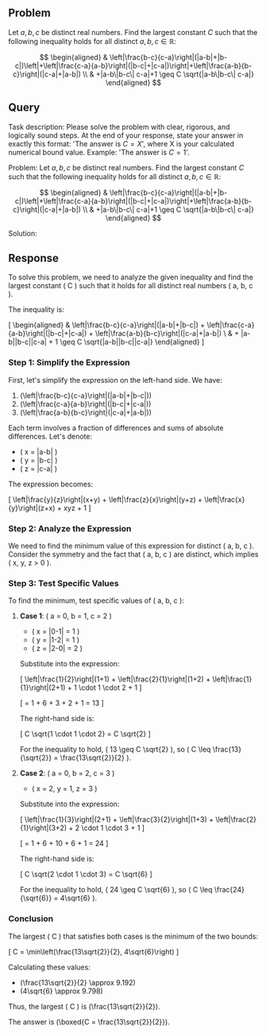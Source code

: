 ## Problem

Let $a, b, c$ be distinct real numbers. Find the largest constant $C$ such that the following inequality holds for all distinct $a, b, c \in \mathbb{R}$:

$$
\begin{aligned}
& \left|\frac{b-c}{c-a}\right|(|a-b|+|b-c|)\left|+\left|\frac{c-a}{a-b}\right|(|b-c|+|c-a|)\right|+\left|\frac{a-b}{b-c}\right|(|c-a|+|a-b|) \\
& +|a-b\|b-c\| c-a|+1 \geq C \sqrt{|a-b\|b-c\| c-a|}
\end{aligned}
$$

## Query

Task description: Please solve the problem with clear, rigorous, and logically sound steps. At the end of your response, state your answer in exactly this format: 'The answer is $C=X$', where X is your calculated numerical bound value. Example: 'The answer is $C=1$'.

Problem: Let $a, b, c$ be distinct real numbers. Find the largest constant $C$ such that the following inequality holds for all distinct $a, b, c \in \mathbb{R}$:

$$
\begin{aligned}
& \left|\frac{b-c}{c-a}\right|(|a-b|+|b-c|)\left|+\left|\frac{c-a}{a-b}\right|(|b-c|+|c-a|)\right|+\left|\frac{a-b}{b-c}\right|(|c-a|+|a-b|) \\
& +|a-b\|b-c\| c-a|+1 \geq C \sqrt{|a-b\|b-c\| c-a|}
\end{aligned}
$$

Solution:

## Response

To solve this problem, we need to analyze the given inequality and find the largest constant \( C \) such that it holds for all distinct real numbers \( a, b, c \).

The inequality is:

\[
\begin{aligned}
& \left|\frac{b-c}{c-a}\right|(|a-b|+|b-c|) + \left|\frac{c-a}{a-b}\right|(|b-c|+|c-a|) + \left|\frac{a-b}{b-c}\right|(|c-a|+|a-b|) \\
& + |a-b||b-c||c-a| + 1 \geq C \sqrt{|a-b||b-c||c-a|}
\end{aligned}
\]

### Step 1: Simplify the Expression

First, let's simplify the expression on the left-hand side. We have:

1. \(\left|\frac{b-c}{c-a}\right|(|a-b|+|b-c|)\)
2. \(\left|\frac{c-a}{a-b}\right|(|b-c|+|c-a|)\)
3. \(\left|\frac{a-b}{b-c}\right|(|c-a|+|a-b|)\)

Each term involves a fraction of differences and sums of absolute differences. Let's denote:

- \( x = |a-b| \)
- \( y = |b-c| \)
- \( z = |c-a| \)

The expression becomes:

\[
\left|\frac{y}{z}\right|(x+y) + \left|\frac{z}{x}\right|(y+z) + \left|\frac{x}{y}\right|(z+x) + xyz + 1
\]

### Step 2: Analyze the Expression

We need to find the minimum value of this expression for distinct \( a, b, c \). Consider the symmetry and the fact that \( a, b, c \) are distinct, which implies \( x, y, z > 0 \).

### Step 3: Test Specific Values

To find the minimum, test specific values of \( a, b, c \):

1. **Case 1**: \( a = 0, b = 1, c = 2 \)

   - \( x = |0-1| = 1 \)
   - \( y = |1-2| = 1 \)
   - \( z = |2-0| = 2 \)

   Substitute into the expression:

   \[
   \left|\frac{1}{2}\right|(1+1) + \left|\frac{2}{1}\right|(1+2) + \left|\frac{1}{1}\right|(2+1) + 1 \cdot 1 \cdot 2 + 1
   \]

   \[
   = 1 + 6 + 3 + 2 + 1 = 13
   \]

   The right-hand side is:

   \[
   C \sqrt{1 \cdot 1 \cdot 2} = C \sqrt{2}
   \]

   For the inequality to hold, \( 13 \geq C \sqrt{2} \), so \( C \leq \frac{13}{\sqrt{2}} = \frac{13\sqrt{2}}{2} \).

2. **Case 2**: \( a = 0, b = 2, c = 3 \)

   - \( x = 2, y = 1, z = 3 \)

   Substitute into the expression:

   \[
   \left|\frac{1}{3}\right|(2+1) + \left|\frac{3}{2}\right|(1+3) + \left|\frac{2}{1}\right|(3+2) + 2 \cdot 1 \cdot 3 + 1
   \]

   \[
   = 1 + 6 + 10 + 6 + 1 = 24
   \]

   The right-hand side is:

   \[
   C \sqrt{2 \cdot 1 \cdot 3} = C \sqrt{6}
   \]

   For the inequality to hold, \( 24 \geq C \sqrt{6} \), so \( C \leq \frac{24}{\sqrt{6}} = 4\sqrt{6} \).

### Conclusion

The largest \( C \) that satisfies both cases is the minimum of the two bounds:

\[
C = \min\left(\frac{13\sqrt{2}}{2}, 4\sqrt{6}\right)
\]

Calculating these values:

- \(\frac{13\sqrt{2}}{2} \approx 9.192\)
- \(4\sqrt{6} \approx 9.798\)

Thus, the largest \( C \) is \(\frac{13\sqrt{2}}{2}\).

The answer is \(\boxed{C = \frac{13\sqrt{2}}{2}}\).